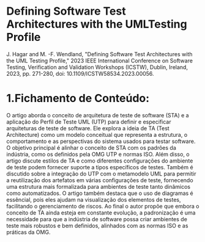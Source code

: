 # Defining Software Test Architectures with the UMLTesting Profile
J. Hagar and M. -F. Wendland, "Defining Software Test Architectures with the UML Testing Profile," 2023 IEEE International Conference on Software Testing, Verification and Validation Workshops (ICSTW), Dublin, Ireland, 2023, pp. 271-280, doi: 10.1109/ICSTW58534.2023.00056.

# 1.Fichamento de Conteúdo:

O artigo aborda o conceito de arquitetura de teste de software (STA) e a aplicação do Perfil de Teste UML (UTP) para definir e especificar arquiteturas de teste de software. Ele explora a ideia de TA (Test Architecture) como um modelo conceitual que representa a estrutura, o comportamento e as perspectivas do sistema usados para testar software. O objetivo principal é alinhar o conceito de STA com os padrões da indústria, como os definidos pela OMG UTP e normas ISO. Além disso, o artigo discute estilos de TA e como diferentes configurações do ambiente de teste podem fornecer suporte a tipos específicos de testes. Também é discutido sobre a integração do UTP com o metamodelo UML para permitir a reutilização dos artefatos em várias configurações de teste, fornecendo uma estrutura mais formalizada para ambientes de teste tanto dinâmicos como automatizados. O artigo também destaca que o uso de diagramas é essêncial, pois eles ajudam na visualização dos elementos de testes, facilitando o gerenciamento de riscos. Ao final o autor propõe que embora o conceito de TA ainda esteja em constante evolução, a padronização é uma necessidade para que a indústria de software possa criar ambientes de teste mais robustos e bem definidos, alinhados com as normas ISO e as práticas da OMG.









